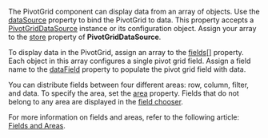 The PivotGrid component can display data from an array of objects. Use the [dataSource](/Documentation/ApiReference/UI_Components/dxPivotGrid/Configuration/#dataSource) property to bind the PivotGrid to data. This property accepts a [PivotGridDataSource](/Documentation/ApiReference/Data_Layer/PivotGridDataSource/) instance or its configuration object. Assign your array to the [store](/Documentation/ApiReference/Data_Layer/PivotGridDataSource/Configuration/store/) property of **PivotGridDataSource**.
<!--split-->

To display data in the PivotGrid, assign an array to the [fields[]](/Documentation/ApiReference/Data_Layer/PivotGridDataSource/Configuration/fields/) property. Each object in this array configures a single pivot grid field. Assign a field name to the [dataField](/Documentation/ApiReference/Data_Layer/PivotGridDataSource/Configuration/fields/#dataField) property to populate the pivot grid field with data.

You can distribute fields between four different areas: row, column, filter, and data. To specify the area, set the [area](/Documentation/ApiReference/Data_Layer/PivotGridDataSource/Configuration/fields/#area) property. Fields that do not belong to any area are displayed in the [field chooser](https://js.devexpress.com/Demos/WidgetsGallery/Demo/PivotGrid/IntegratedFieldChooser/).


For more information on fields and areas, refer to the following article: [Fields and Areas](/Documentation/Guide/UI_Components/PivotGrid/Fields_and_Areas/).
